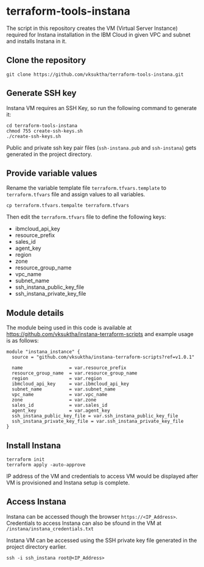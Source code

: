 # terraform-tools-instana

The script in this repository creates the VM (Virtual Server Instance) required for Instana installation in the IBM Cloud in given VPC and subnet and installs Instana in it.
## Clone the repository
```
git clone https://github.com/vksuktha/terraform-tools-instana.git
```
## Generate SSH key 
Instana VM requires an SSH Key, so run the following command to generate it:

```
cd terraform-tools-instana
chmod 755 create-ssh-keys.sh
./create-ssh-keys.sh
```
Public and private ssh key pair files (`ssh-instana.pub` and `ssh-instana`) gets generated in the project directory.

## Provide variable values
Rename the variable template file `terraform.tfvars.template` to `terraform.tfvars` file and assign values to all variables.
```
cp terraform.tfvars.tempalte terraform.tfvars
```
Then edit the `terraform.tfvars` file to define the following keys:

- ibmcloud_api_key
- resource_prefix
- sales_id
- agent_key
- region
- zone
- resource_group_name
- vpc_name
- subnet_name
- ssh_instana_public_key_file
- ssh_instana_private_key_file

## Module details
The module being used in this code is available at https://github.com/vksuktha/instana-terraform-scripts and example usage is as follows:
```
module "instana_instance" {
  source = "github.com/vksuktha/instana-terraform-scripts?ref=v1.0.1"

  name                 = var.resource_prefix
  resource_group_name  = var.resource_group_name
  region               = var.region
  ibmcloud_api_key     = var.ibmcloud_api_key
  subnet_name          = var.subnet_name
  vpc_name             = var.vpc_name
  zone                 = var.zone
  sales_id             = var.sales_id
  agent_key            = var.agent_key
  ssh_instana_public_key_file = var.ssh_instana_public_key_file
  ssh_instana_private_key_file = var.ssh_instana_private_key_file
}
```


## Install Instana
```
terraform init
terraform apply -auto-approve
```


IP address of the VM and credentials to access VM would be displayed after VM is provisioned and Instana setup is complete.

## Access Instana

Instana can be accessed though the browser `https://<IP_Address>`. Credentials to access Instana can also be sfound in the VM at `/instana/instana_credentials.txt`

Instana VM can be accessed using the SSH private key file generated in the project directory earlier.
```
ssh -i ssh_instana root@<IP_Address>
```
